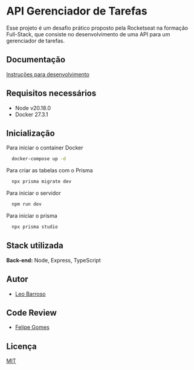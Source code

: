 
# API Gerenciador de Tarefas

Esse projeto é um desafio prático proposto pela Rocketseat na formação Full-Stack, que consiste no desenvolvimento de uma API para um gerenciador de tarefas.

## Documentação

[Instruções para desenvolvimento](https://efficient-sloth-d85.notion.site/Desafio-pr-tico-Gerenciador-de-tarefas-0107c46e7aaa44fa8f01f879589a9077)

## Requisitos necessários

- Node v20.18.0
- Docker 27.3.1


## Inicialização

Para iniciar o container Docker

```bash
  docker-compose up -d
```

Para criar as tabelas com o Prisma

```bash
  npx prisma migrate dev
```

Para iniciar o servidor

```bash
  npm run dev
```

Para iniciar o prisma

```bash
  npx prisma studio
```

## Stack utilizada

**Back-end:** Node, Express, TypeScript


## Autor

- [Leo Barroso](https://github.com/Leo-Barroso)

## Code Review

- [Felipe Gomes](https://github.com/f3gomes)

## Licença

[MIT](https://choosealicense.com/licenses/mit/)

